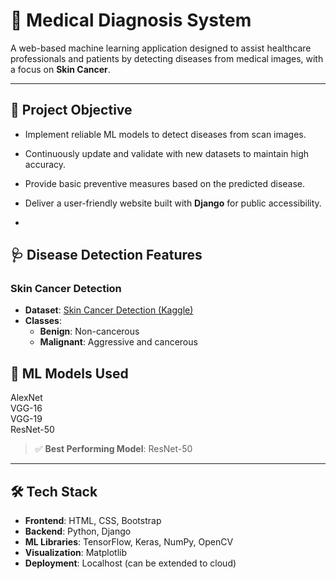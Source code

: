# 🧠 Medical Diagnosis System

A web-based machine learning application designed to assist healthcare professionals and patients by detecting diseases from medical images, with a focus on **Skin Cancer**.

---

## 📌 Project Objective

- Implement reliable ML models to detect diseases from scan images.
- Continuously update and validate with new datasets to maintain high accuracy.
- Provide basic preventive measures based on the predicted disease.
- Deliver a user-friendly website built with **Django** for public accessibility.

- 

## 🩺 Disease Detection Features

### Skin Cancer Detection
- **Dataset**: [Skin Cancer Detection (Kaggle)](https://www.kaggle.com/datasets/anjalisharma123/skin-cancer-detection-using-deep-learning-models?select=data)
- **Classes**:
  - **Benign**: Non-cancerous
  - **Malignant**: Aggressive and cancerous



## 🧠 ML Models Used

AlexNet  
VGG-16    
VGG-19    
ResNet-50 

> ✅ **Best Performing Model**: ResNet-50

---

## 🛠️ Tech Stack

- **Frontend**: HTML, CSS, Bootstrap
- **Backend**: Python, Django
- **ML Libraries**: TensorFlow, Keras, NumPy, OpenCV
- **Visualization**: Matplotlib
- **Deployment**: Localhost (can be extended to cloud)


